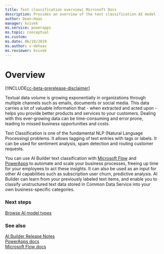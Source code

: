 ```yaml
---
title: Text classification overview| Microsoft Docs
description: Provides an overview of the text classification AI model in AI Builder
author: Dean-Haas
manager: kvivek
ms.service: powerapps
ms.topic: conceptual
ms.custom: 
ms.date: 06/10/2019
ms.author: v-dehaas
ms.reviewer: kvivek
---
```


# Overview

[!INCLUDE[cc-beta-prerelease-disclaimer](./includes/cc-beta-prerelease-disclaimer.md)]

Textual data volume is growing exponentially in organizations through multiple channels such as emails, documents or social media. This data carries a lot of valuable information that - when extracted and acted upon - helps you provide better products and services to your customers. Dealing with this ever-growing data can be time-consuming and error prone, leading to missed business opportunities and costs.

Text Classification is one of the fundamental NLP (Natural Language Processing) problems. It allows tagging of text entries with tags or labels. It can be used for sentiment analysis, spam detection and routing customer requests.

You can use AI Builder text classification with [Microsoft Flow](https://flow.microsoft.com/) and [PowerApps](https://powerapps.microsoft.com/) to automate and scale your business processes, freeing up time for your employees to act these insights. It can also be used as an input for other AI capabilities such as subscription user churn, predictive analysis. AI Builder can learn from your previously labeled text items, and enable you to classify unstructured text data stored in Common Data Service into your own business-specific categories. 



### Next steps
[Browse AI model types](browse-ai-model-types.md) 

### See also
[AI Builder Release Notes](/power-platform-release-notes/october19/ai-builder)<br/>
[PowerApps docs](https://docs.microsoft.com/powerapps/)<br/>
[Microsoft Flow docs](https://docs.microsoft.com/flow/getting-started)
